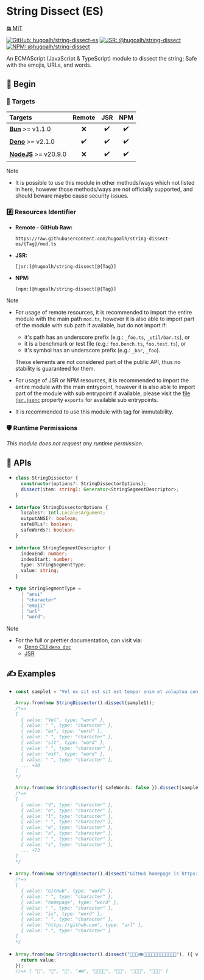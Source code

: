 # String Dissect (ES)

[**⚖️** MIT](./LICENSE.md)

[![GitHub: hugoalh/string-dissect-es](https://img.shields.io/github/v/release/hugoalh/string-dissect-es?label=hugoalh/string-dissect-es&labelColor=181717&logo=github&logoColor=ffffff&sort=semver&style=flat "GitHub: hugoalh/string-dissect-es")](https://github.com/hugoalh/string-dissect-es)
[![JSR: @hugoalh/string-dissect](https://img.shields.io/jsr/v/@hugoalh/string-dissect?label=@hugoalh/string-dissect&labelColor=F7DF1E&logo=jsr&logoColor=000000&style=flat "JSR: @hugoalh/string-dissect")](https://jsr.io/@hugoalh/string-dissect)
[![NPM: @hugoalh/string-dissect](https://img.shields.io/npm/v/@hugoalh/string-dissect?label=@hugoalh/string-dissect&labelColor=CB3837&logo=npm&logoColor=ffffff&style=flat "NPM: @hugoalh/string-dissect")](https://www.npmjs.com/package/@hugoalh/string-dissect)

An ECMAScript (JavaScript & TypeScript) module to dissect the string; Safe with the emojis, URLs, and words.

## 🔰 Begin

### 🎯 Targets

| **Targets** | **Remote** | **JSR** | **NPM** |
|:--|:-:|:-:|:-:|
| **[Bun](https://bun.sh/)** >= v1.1.0 | ❌ | ✔️ | ✔️ |
| **[Deno](https://deno.land/)** >= v2.1.0 | ✔️ | ✔️ | ✔️ |
| **[NodeJS](https://nodejs.org/)** >= v20.9.0 | ❌ | ✔️ | ✔️ |

> [!NOTE]
> - It is possible to use this module in other methods/ways which not listed in here, however those methods/ways are not officially supported, and should beware maybe cause security issues.

### #️⃣ Resources Identifier

- **Remote - GitHub Raw:**
  ```
  https://raw.githubusercontent.com/hugoalh/string-dissect-es/{Tag}/mod.ts
  ```
- **JSR:**
  ```
  [jsr:]@hugoalh/string-dissect[@{Tag}]
  ```
- **NPM:**
  ```
  [npm:]@hugoalh/string-dissect[@{Tag}]
  ```

> [!NOTE]
> - For usage of remote resources, it is recommended to import the entire module with the main path `mod.ts`, however it is also able to import part of the module with sub path if available, but do not import if:
>
>   - it's path has an underscore prefix (e.g.: `_foo.ts`, `_util/bar.ts`), or
>   - it is a benchmark or test file (e.g.: `foo.bench.ts`, `foo.test.ts`), or
>   - it's symbol has an underscore prefix (e.g.: `_bar`, `_foo`).
>
>   These elements are not considered part of the public API, thus no stability is guaranteed for them.
> - For usage of JSR or NPM resources, it is recommended to import the entire module with the main entrypoint, however it is also able to import part of the module with sub entrypoint if available, please visit the [file `jsr.jsonc`](./jsr.jsonc) property `exports` for available sub entrypoints.
> - It is recommended to use this module with tag for immutability.

### 🛡️ Runtime Permissions

*This module does not request any runtime permission.*

## 🧩 APIs

- ```ts
  class StringDissector {
    constructor(options?: StringDissectorOptions);
    dissect(item: string): Generator<StringSegmentDescriptor>;
  }
  ```
- ```ts
  interface StringDissectorOptions {
    locales?: Intl.LocalesArgument;
    outputANSI?: boolean;
    safeURLs?: boolean;
    safeWords?: boolean;
  }
  ```
- ```ts
  interface StringSegmentDescriptor {
    indexEnd: number;
    indexStart: number;
    type: StringSegmentType;
    value: string;
  }
  ```
- ```ts
  type StringSegmentType =
    | "ansi"
    | "character"
    | "emoji"
    | "url"
    | "word";
  ```

> [!NOTE]
> - For the full or prettier documentation, can visit via:
>   - [Deno CLI `deno doc`](https://docs.deno.com/runtime/reference/cli/documentation_generator/)
>   - [JSR](https://jsr.io/@hugoalh/string-dissect)

## ✍️ Examples

- ```ts
  const sample1 = "Vel ex sit est sit est tempor enim et voluptua consetetur gubergren gubergren ut.";

  Array.from(new StringDissector().dissect(sample1));
  /*=>
  [
    { value: "Vel", type: "word" },
    { value: " ", type: "character" },
    { value: "ex", type: "word" },
    { value: " ", type: "character" },
    { value: "sit", type: "word" },
    { value: " ", type: "character" },
    { value: "est", type: "word" },
    { value: " ", type: "character" },
    ... +20
  ]
  */

  Array.from(new StringDissector({ safeWords: false }).dissect(sample1));
  /*=>
  [
    { value: "V", type: "character" },
    { value: "e", type: "character" },
    { value: "l", type: "character" },
    { value: " ", type: "character" },
    { value: "e", type: "character" },
    { value: "x", type: "character" },
    { value: " ", type: "character" },
    { value: "s", type: "character" },
    ... +73
  ]
  */
  ```
- ```ts
  Array.from(new StringDissector().dissect("GitHub homepage is https://github.com."));
  /*=>
  [
    { value: "GitHub", type: "word" },
    { value: " ", type: "character" },
    { value: "homepage", type: "word" },
    { value: " ", type: "character" },
    { value: "is", type: "word" },
    { value: " ", type: "character" },
    { value: "https://github.com", type: "url" },
    { value: ".", type: "character" }
  ]
  */
  ```
- ```ts
  Array.from(new StringDissector().dissect("🤝💑💏👪👨‍👩‍👧‍👦👩‍👦👩‍👧‍👦🧑‍🤝‍🧑"), ({ value }) => {
    return value;
  });
  //=> [ "🤝", "💑", "💏", "👪", "👨‍👩‍👧‍👦", "👩‍👦", "👩‍👧‍👦", "🧑‍🤝‍🧑" ]
  ```
